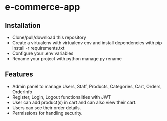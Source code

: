 # e-commerce-app

## Installation

- Clone/pull/download this repository
- Create a virtualenv with virtualenv env and install dependencies with pip install -r requirements.txt
- Configure your .env variables
- Rename your project with python manage.py rename <yourprojectname> <newprojectname>
    
## Features

- Admin panel to manage Users, Staff, Products, Categories, Cart, Orders, OrderInfo
- Register, Login, Logout functionalities with JWT 
- User can add product(s) in cart and can also view their cart.
- Users can see their order details.
- Permissions for handling security.
